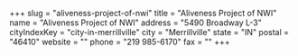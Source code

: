 +++
slug = "aliveness-project-of-nwi"
title = "Aliveness Project of NWI"
name = "Aliveness Project of NWI"
address = "5490 Broadway L-3"
cityIndexKey = "city-in-merrillville"
city = "Merrillville"
state = "IN"
postal = "46410"
website = ""
phone = "219 985-6170"
fax = ""
+++
